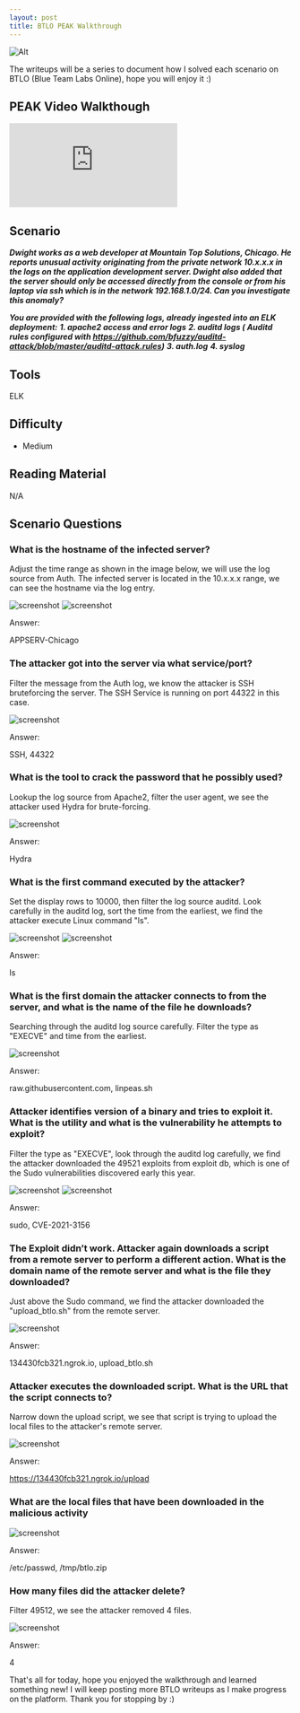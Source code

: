 ```yaml
---
layout: post
title: BTLO PEAK Walkthrough
---
```

![Alt](https://bohansec.com/assets/PEAK/cover.png "Security Blue Team")

The writeups will be a series to document how I solved each scenario on BTLO (Blue Team Labs Online), hope you will enjoy it :)

## PEAK Video Walkthough 

<div class="youtube-wrapper">
    <iframe 
            src="https://www.youtube.com/embed/vGdN4RW6DWY"
            frameborder="0"
            allow="autoplay; encrypted-media"
            allowfullscreen></iframe>
</div>


## Scenario

***Dwight works as a web developer at Mountain Top Solutions, Chicago. He reports unusual activity originating from the private network 10.x.x.x in the logs on the application development server. Dwight also added that the server should only be accessed directly from the console or from his laptop via ssh which is in the network 192.168.1.0/24. Can you investigate this anomaly?***

***You are provided with the following logs, already ingested into an ELK deployment:***
***1. apache2 access and error logs***
***2. auditd logs ( Auditd rules configured with https://github.com/bfuzzy/auditd-attack/blob/master/auditd-attack.rules)***
***3. auth.log***
***4. syslog***

## Tools
ELK

## Difficulty
- Medium 

## Reading Material
N/A

## Scenario Questions

### What is the hostname of the infected server?
Adjust the time range as shown in the image below, we will use the log source from Auth. The infected server is located in the 10.x.x.x range, we can see the hostname via the log entry.

![screenshot](https://bohansec.com/assets/PEAK/1.PNG "screenshot")
![screenshot](https://bohansec.com/assets/PEAK/2.PNG "screenshot")

Answer:

APPSERV-Chicago

### The attacker got into the server via what service/port?
Filter the message from the Auth log, we know the attacker is SSH bruteforcing the server. The SSH Service is running on port 44322 in this case.

![screenshot](https://bohansec.com/assets/PEAK/3.PNG "screenshot")

Answer:

SSH, 44322

### What is the tool to crack the password that he possibly used?
Lookup the log source from Apache2, filter the user agent, we see the attacker used Hydra for brute-forcing. 

![screenshot](https://bohansec.com/assets/PEAK/4.PNG "screenshot")

Answer:

Hydra

### What is the first command executed by the attacker? 
Set the display rows to 10000, then filter the log source auditd. Look carefully in the auditd log, sort the time from the earliest, we find the attacker execute Linux command "ls".

![screenshot](https://bohansec.com/assets/PEAK/5.PNG "screenshot")
![screenshot](https://bohansec.com/assets/PEAK/6.PNG "screenshot")

Answer:

ls

### What is the first domain the attacker connects to from the server, and what is the name of the file he downloads?
Searching through the auditd log source carefully. Filter the type as "EXECVE" and time from the earliest. 

![screenshot](https://bohansec.com/assets/PEAK/7.PNG "screenshot")

Answer:

raw.githubusercontent.com, linpeas.sh

### Attacker identifies version of a binary and tries to exploit it. What is the utility and what is the vulnerability he attempts to exploit? 
Filter the type as "EXECVE", look through the auditd log carefully, we find the attacker downloaded the 49521 exploits from exploit db, which is one of the Sudo vulnerabilities discovered early this year. 

![screenshot](https://bohansec.com/assets/PEAK/8.PNG "screenshot")
![screenshot](https://bohansec.com/assets/PEAK/9.PNG "screenshot")

Answer:

sudo, CVE-2021-3156

### The Exploit didn’t work. Attacker again downloads a script from a remote server to perform a different action. What is the domain name of the remote server and what is the file they downloaded?
Just above the Sudo command, we find the attacker downloaded the "upload_btlo.sh" from the remote server.

![screenshot](https://bohansec.com/assets/PEAK/10.PNG "screenshot")

Answer: 

134430fcb321.ngrok.io, upload_btlo.sh

### Attacker executes the downloaded script. What is the URL that the script connects to?
Narrow down the upload script, we see that script is trying to upload the local files to the attacker's remote server.

![screenshot](https://bohansec.com/assets/PEAK/11.PNG "screenshot")

Answer: 

https://134430fcb321.ngrok.io/upload

### What are the local files that have been downloaded in the malicious activity

![screenshot](https://bohansec.com/assets/PEAK/11.PNG "screenshot")

Answer:

/etc/passwd, /tmp/btlo.zip

### How many files did the attacker delete?
Filter 49512, we see the attacker removed 4 files.

![screenshot](https://bohansec.com/assets/PEAK/12.PNG "screenshot")

Answer:

4

That's all for today, hope you enjoyed the walkthrough and learned something new! I will keep posting more BTLO writeups as I make progress on the platform. Thank you for stopping by :) 




